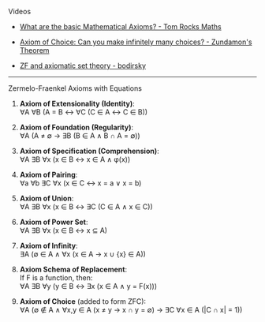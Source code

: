 Videos 
* [What are the basic Mathematical Axioms? - Tom Rocks Maths](https://youtu.be/9Efsz2hIpxE?si=Rsse-8HTjXBrEmb-)

* [Axiom of Choice: Can you make infinitely many choices? - Zundamon's Theorem](https://youtu.be/86W8WkDnG2A?si=A9pM3TJHdZI3sqcE)

* [ZF and axiomatic set theory - bodirsky](https://youtu.be/2U0IeyM0KGk?si=Gbu1TWAJLQN1m4T6)

- - - -

Zermelo-Fraenkel Axioms with Equations

1. **Axiom of Extensionality (Identity)**:  
   ∀A ∀B (A = B ↔ ∀C (C ∈ A ↔ C ∈ B))

2. **Axiom of Foundation (Regularity)**:  
   ∀A (A ≠ ∅ → ∃B (B ∈ A ∧ B ∩ A = ∅))

3. **Axiom of Specification (Comprehension)**:  
   ∀A ∃B ∀x (x ∈ B ↔ x ∈ A ∧ φ(x))

4. **Axiom of Pairing**:  
   ∀a ∀b ∃C ∀x (x ∈ C ↔ x = a ∨ x = b)

5. **Axiom of Union**:  
   ∀A ∃B ∀x (x ∈ B ↔ ∃C (C ∈ A ∧ x ∈ C))

6. **Axiom of Power Set**:  
   ∀A ∃B ∀x (x ∈ B ↔ x ⊆ A)

7. **Axiom of Infinity**:  
   ∃A (∅ ∈ A ∧ ∀x (x ∈ A → x ∪ {x} ∈ A))

8. **Axiom Schema of Replacement**:  
   If F is a function, then:  
   ∀A ∃B ∀y (y ∈ B ↔ ∃x (x ∈ A ∧ y = F(x)))

9. **Axiom of Choice** (added to form ZFC):  
   ∀A (∅ ∉ A ∧ ∀x,y ∈ A (x ≠ y → x ∩ y = ∅) → ∃C ∀x ∈ A (|C ∩ x| = 1))

